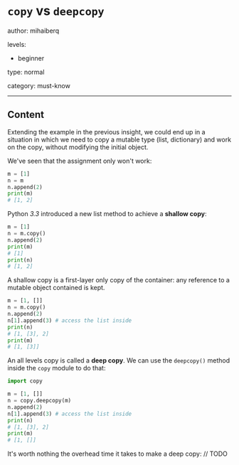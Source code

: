 # `copy` vs `deepcopy`
author: mihaiberq

levels:

  - beginner

type: normal

category: must-know

---
## Content

Extending the example in the previous insight, we could end up in a situation in which we need to copy a mutable type (list, dictionary) and work on the copy, without modifying the initial object.

We've seen that the assignment only won't work:
```python
m = [1]
n = m
n.append(2)
print(m)
# [1, 2]
```
Python *3.3* introduced a new list method to achieve a **shallow copy**:
```python
m = [1]
n = m.copy()
n.append(2)
print(m)
# [1]
print(n)
# [1, 2]
```
A shallow copy is a first-layer only copy of the container: any reference to a mutable object contained is kept.
```python
m = [1, []]
n = m.copy()
n.append(2)
n[1].append(3) # access the list inside
print(n)
# [1, [3], 2]
print(m)
# [1, [3]]
```
An all levels copy is called a **deep copy**. We can use the `deepcopy()` method inside the `copy` module to do that:
```python
import copy

m = [1, []]
n = copy.deepcopy(m)
n.append(2)
n[1].append(3) # access the list inside
print(n)
# [1, [3], 2]
print(m)
# [1, []]
```
It's worth nothing the overhead time it takes to make a deep copy:
// TODO
